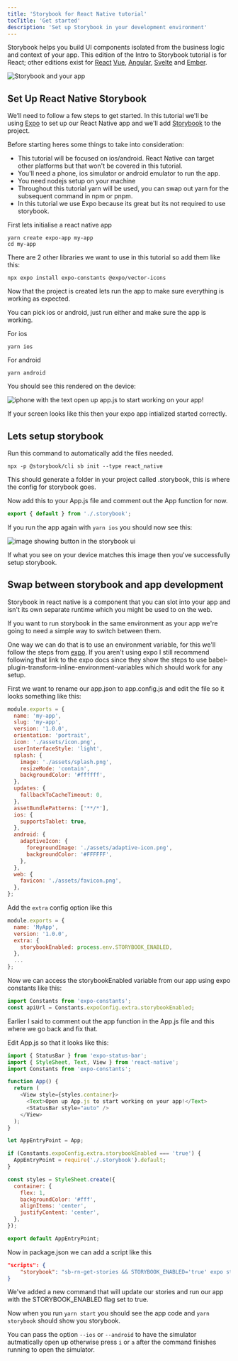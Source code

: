 ```yaml
---
title: 'Storybook for React Native tutorial'
tocTitle: 'Get started'
description: 'Set up Storybook in your development environment'
---
```


Storybook helps you build UI components isolated from the business logic and context of your app. This edition of the Intro to Storybook tutorial is for React; other editions exist for [React](https://storybook.js.org/tutorials/intro-to-storybook/react/en/get-started/) [Vue](https://storybook.js.org/tutorials/intro-to-storybook/vue/en/get-started), [Angular](https://storybook.js.org/tutorials/intro-to-storybook/angular/en/get-started), [Svelte](https://storybook.js.org/tutorials/intro-to-storybook/svelte/en/get-started) and [Ember](https://storybook.js.org/tutorials/intro-to-storybook/ember/en/get-started).

![Storybook and your app](/intro-to-storybook/storybook-relationship.jpg)

## Set Up React Native Storybook

We’ll need to follow a few steps to get started. In this tutorial we'll be using [Expo](https://expo.io/tools) to set up our React Native app and we'll add [Storybook](https://storybook.js.org/) to the project.

Before starting heres some things to take into consideration:

- This tutorial will be focused on ios/android. React Native can target other platforms but that won't be covered in this tutorial.
- You'll need a phone, ios simulator or android emulator to run the app.
- You need nodejs setup on your machine
- Throughout this tutorial yarn will be used, you can swap out yarn for the subsequent command in npm or pnpm.
- In this tutorial we use Expo because its great but its not required to use storybook.

First lets initialise a react native app

```shell
yarn create expo-app my-app
cd my-app
```

There are 2 other libraries we want to use in this tutorial so add them like this:

```shell
npx expo install expo-constants @expo/vector-icons
```

Now that the project is created lets run the app to make sure everything is working as expected.

You can pick ios or android, just run either and make sure the app is working.

For ios

```
yarn ios
```

For android

```
yarn android
```

You should see this rendered on the device:

![iphone with the text open up app.js to start working on your app!](/intro-to-storybook/react-native-expo-getting-started.png)

If your screen looks like this then your expo app intialized started correctly.

## Lets setup storybook

Run this command to automatically add the files needed.

```shell
npx -p @storybook/cli sb init --type react_native
```

This should generate a folder in your project called .storybook, this is where the config for storybook goes.

Now add this to your App.js file and comment out the App function for now.

```js:title=App.js
export { default } from './.storybook';
```

If you run the app again with `yarn ios` you should now see this:

![image showing button in the storybook ui](/intro-to-storybook/react-native-hello-world.png)

If what you see on your device matches this image then you've successfully setup storybook.

## Swap between storybook and app development

Storybook in react native is a component that you can slot into your app and isn't its own separate runtime which you might be used to on the web.

If you want to run storybook in the same environment as your app we're going to need a simple way to switch between them.

One way we can do that is to use an environment variable, for this we'll follow the steps from [expo](https://docs.expo.dev/guides/environment-variables/). If you aren't using expo I still recommend following that link to the expo docs since they show the steps to use babel-plugin-transform-inline-environment-variables which should work for any setup.

First we want to rename our app.json to app.config.js and edit the file so it looks something like this:

```js:title=app.config.js
module.exports = {
  name: 'my-app',
  slug: 'my-app',
  version: '1.0.0',
  orientation: 'portrait',
  icon: './assets/icon.png',
  userInterfaceStyle: 'light',
  splash: {
    image: './assets/splash.png',
    resizeMode: 'contain',
    backgroundColor: '#ffffff',
  },
  updates: {
    fallbackToCacheTimeout: 0,
  },
  assetBundlePatterns: ['**/*'],
  ios: {
    supportsTablet: true,
  },
  android: {
    adaptiveIcon: {
      foregroundImage: './assets/adaptive-icon.png',
      backgroundColor: '#FFFFFF',
    },
  },
  web: {
    favicon: './assets/favicon.png',
  },
};
```

Add the `extra` config option like this

```js:title=app.config.js
module.exports = {
  name: 'MyApp',
  version: '1.0.0',
  extra: {
    storybookEnabled: process.env.STORYBOOK_ENABLED,
  },
  ...
};
```

Now we can access the storybookEnabled variable from our app using expo constants like this:

```js
import Constants from 'expo-constants';
const apiUrl = Constants.expoConfig.extra.storybookEnabled;
```

Earlier I said to comment out the app function in the App.js file and this where we go back and fix that.

Edit App.js so that it looks like this:

```jsx:title=App.js
import { StatusBar } from 'expo-status-bar';
import { StyleSheet, Text, View } from 'react-native';
import Constants from 'expo-constants';

function App() {
  return (
    <View style={styles.container}>
      <Text>Open up App.js to start working on your app!</Text>
      <StatusBar style="auto" />
    </View>
  );
}

let AppEntryPoint = App;

if (Constants.expoConfig.extra.storybookEnabled === 'true') {
  AppEntryPoint = require('./.storybook').default;
}

const styles = StyleSheet.create({
  container: {
    flex: 1,
    backgroundColor: '#fff',
    alignItems: 'center',
    justifyContent: 'center',
  },
});

export default AppEntryPoint;
```

Now in package.json we can add a script like this

```json:title=package.json
"scripts": {
	"storybook": "sb-rn-get-stories && STORYBOOK_ENABLED='true' expo start",
}
```

We've added a new command that will update our stories and run our app with the STORYBOOK_ENABLED flag set to true.

Now when you run `yarn start` you should see the app code and `yarn storybook` should show you storybook.

You can pass the option `--ios` or `--android` to have the simulator autmatically open up otherwise press `i` or `a` after the command finishes running to open the simulator.

